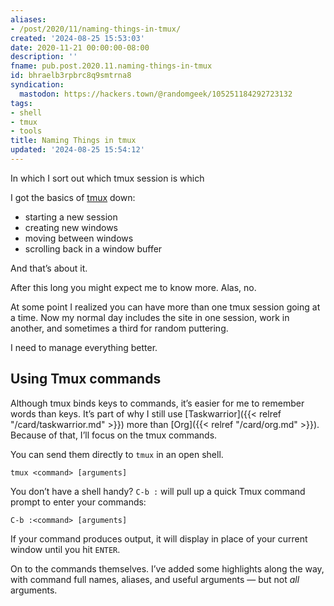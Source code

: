 ```yaml
---
aliases:
- /post/2020/11/naming-things-in-tmux/
created: '2024-08-25 15:53:03'
date: 2020-11-21 00:00:00-08:00
description: ''
fname: pub.post.2020.11.naming-things-in-tmux
id: bhraelb3rpbrc8q9smtrna8
syndication:
  mastodon: https://hackers.town/@randomgeek/105251184292723132
tags:
- shell
- tmux
- tools
title: Naming Things in tmux
updated: '2024-08-25 15:54:12'
---
```


In which I sort out which tmux session is which

<!--more-->

I got the basics of [tmux](https://github.com/tmux/tmux) down:

- starting a new session
- creating new windows
- moving between windows
- scrolling back in a window buffer

And that’s about it.

After this long you might expect me to know more.  Alas, no.

At some point I realized you can have more than one tmux session going at a time.  Now my normal day includes the site in one session, work in another, and sometimes a third for random puttering.

I need to manage everything better.

## Using Tmux commands

Although tmux binds keys to commands, it’s easier for me to remember words than keys.  It’s part of why I still use [Taskwarrior]({{< relref "/card/taskwarrior.md" >}}) more than [Org]({{< relref "/card/org.md" >}}).  Because of that, I’ll focus on the tmux commands.

You can send them directly to `tmux` in an open shell.

``` text
tmux <command> [arguments]
```

You don’t have a shell handy?  `C-b :` will pull up a quick Tmux  command prompt to enter your commands:

``` text
C-b :<command> [arguments]
```

If your command produces output, it will display in place of your current window until you hit `ENTER`.

On to the commands themselves.  I’ve added some highlights along the way, with command full names, aliases, and useful arguments — but not *all* arguments.